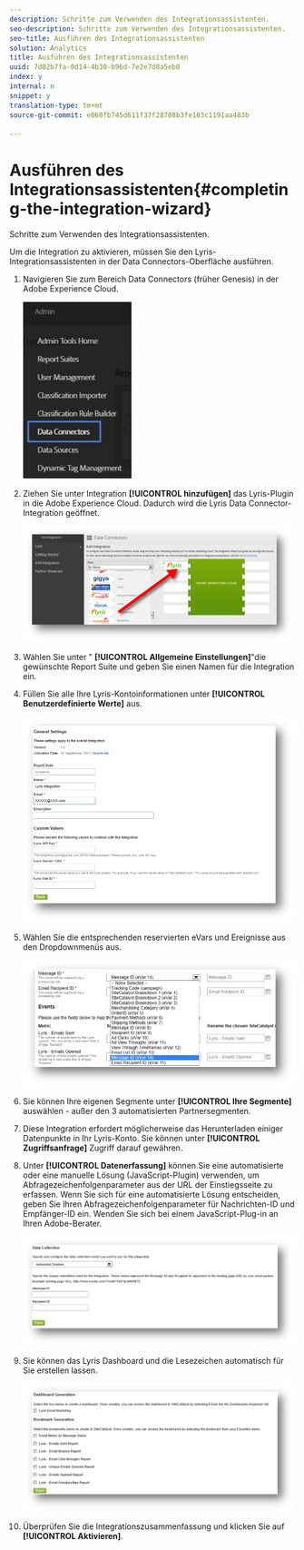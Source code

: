 ```yaml
---
description: Schritte zum Verwenden des Integrationsassistenten.
seo-description: Schritte zum Verwenden des Integrationsassistenten.
seo-title: Ausführen des Integrationsassistenten
solution: Analytics
title: Ausführen des Integrationsassistenten
uuid: 7d82b7fa-0d14-4b30-b96d-7e2e7d8a5eb0
index: y
internal: n
snippet: y
translation-type: tm+mt
source-git-commit: e060fb745d611f37f28708b3fe103c1191aa483b

---
```



# Ausführen des Integrationsassistenten{#completing-the-integration-wizard}

Schritte zum Verwenden des Integrationsassistenten.

Um die Integration zu aktivieren, müssen Sie den Lyris-Integrationsassistenten in der Data Connectors-Oberfläche ausführen.

1. Navigieren Sie zum Bereich Data Connectors (früher Genesis) in der Adobe Experience Cloud.

   ![](assets/data_connectors.png)

1. Ziehen Sie unter Integration **[!UICONTROL hinzufügen]** das Lyris-Plugin in die Adobe Experience Cloud. Dadurch wird die Lyris Data Connector-Integration geöffnet.

   ![](assets/add_integration.png)

1. Wählen Sie unter " **[!UICONTROL Allgemeine Einstellungen]**"die gewünschte Report Suite und geben Sie einen Namen für die Integration ein.
1. Füllen Sie alle Ihre Lyris-Kontoinformationen unter **[!UICONTROL Benutzerdefinierte Werte]** aus.

   ![](assets/general_settings.png)

1. Wählen Sie die entsprechenden reservierten eVars und Ereignisse aus den Dropdownmenüs aus.

   ![](assets/variable_mapping.png)

1. Sie können Ihre eigenen Segmente unter **[!UICONTROL Ihre Segmente]** auswählen - außer den 3 automatisierten Partnersegmenten.
1. Diese Integration erfordert möglicherweise das Herunterladen einiger Datenpunkte in Ihr Lyris-Konto. Sie können unter **[!UICONTROL Zugriffsanfrage]** Zugriff darauf gewähren.
1. Unter **[!UICONTROL Datenerfassung]** können Sie eine automatisierte oder eine manuelle Lösung (JavaScript-Plugin) verwenden, um Abfragezeichenfolgenparameter aus der URL der Einstiegsseite zu erfassen. Wenn Sie sich für eine automatisierte Lösung entscheiden, geben Sie Ihren Abfragezeichenfolgenparameter für Nachrichten-ID und Empfänger-ID ein. Wenden Sie sich bei einem JavaScript-Plug-in an Ihren Adobe-Berater.

   ![](assets/data_collection.png)

1. Sie können das Lyris Dashboard und die Lesezeichen automatisch für Sie erstellen lassen.

   ![](assets/dashboard_generation.png)

1. Überprüfen Sie die Integrationszusammenfassung und klicken Sie auf **[!UICONTROL Aktivieren]**.
